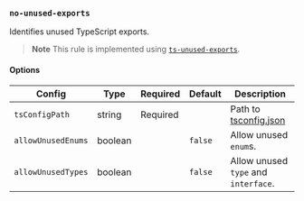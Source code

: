 ### `no-unused-exports`

Identifies unused TypeScript exports.

> **Note** This rule is implemented using [`ts-unused-exports`](https://github.com/pzavolinsky/ts-unused-exports).

#### Options

|Config|Type|Required|Default|Description|
|---|---|---|---|---|
|`tsConfigPath`|string|Required||Path to [tsconfig.json](https://www.typescriptlang.org/docs/handbook/tsconfig-json.html)|
|`allowUnusedEnums`|boolean||`false`|Allow unused `enum`s.|
|`allowUnusedTypes`|boolean||`false`|Allow unused `type` and `interface`.|

<!-- assertions noUnusedExports -->